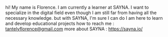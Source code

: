 hi!
My name is Florence.  I am currently a learner at SAYNA.
I want to specialize in the digital field even though I am still far from having all the necessary knowledge.
but with SAYNA, I'm sure I can do 
I am here to learn and develop educational projects
how to reach me : tantelyflorence@gmail.com 
more about SAYNA  : https://sayna.io/
